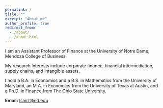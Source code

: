 ```yaml
---
permalink: /
title: ""
excerpt: "About me"
author_profile: true
redirect_from:
  - /about/
  - /about.html
---
```


I am an Assistant Professor of Finance at the University of Notre Dame, Mendoza College of Business. 

My research interests include corporate finance, financial intermediation, supply chains, and intangible assets.

I hold a B.A. in Economics and a B.S. in Mathematics from the University of Maryland, an M.A. in Economics from the University of Texas at Austin, and a Ph.D. in Finance from The Ohio State University.


**Email:** <a href="mailto:lsanz@nd.edu" style="text-decoration: none; color: rgb(2, 62, 138);">lsanz@nd.edu</a>

